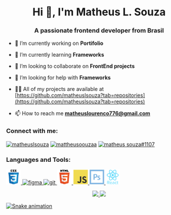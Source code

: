<h1 align="center">Hi 👋, I'm Matheus L. Souza</h1>
<h3 align="center">A passionate frontend developer from Brasil</h3>


- 🔭 I’m currently working on **Portifolio**

- 🌱 I’m currently learning **Frameworks**

- 👯 I’m looking to collaborate on **FrontEnd projects**

- 🤝 I’m looking for help with **Frameworks**

- 👨‍💻 All of my projects are available at [https://github.com/matheuslsouza?tab=repositories](https://github.com/matheuslsouza?tab=repositories)

- 📫 How to reach me **matheuslourenco776@gmail.com**

<h3 align="left">Connect with me:</h3>
<p align="left">
<a href="https://linkedin.com/in/matheuslsouza" target="blank"><img align="center" src="https://raw.githubusercontent.com/rahuldkjain/github-profile-readme-generator/master/src/images/icons/Social/linked-in-alt.svg" alt="matheuslsouza" height="30" width="40" /></a>
<a href="https://instagram.com/mattheusoouzaa" target="blank"><img align="center" src="https://raw.githubusercontent.com/rahuldkjain/github-profile-readme-generator/master/src/images/icons/Social/instagram.svg" alt="mattheusoouzaa" height="30" width="40" /></a>
<a href="https://discord.gg/matheus souza#1107" target="blank"><img align="center" src="https://raw.githubusercontent.com/rahuldkjain/github-profile-readme-generator/master/src/images/icons/Social/discord.svg" alt="matheus souza#1107" height="30" width="40" /></a>
</p>

<h3 align="left">Languages and Tools:</h3>
<p align="left"> <a href="https://www.w3schools.com/css/" target="_blank" rel="noreferrer"> <img src="https://raw.githubusercontent.com/devicons/devicon/master/icons/css3/css3-original-wordmark.svg" alt="css3" width="40" height="40"/> </a> <a href="https://www.figma.com/" target="_blank" rel="noreferrer"> <img src="https://www.vectorlogo.zone/logos/figma/figma-icon.svg" alt="figma" width="40" height="40"/> </a> <a href="https://git-scm.com/" target="_blank" rel="noreferrer"> <img src="https://www.vectorlogo.zone/logos/git-scm/git-scm-icon.svg" alt="git" width="40" height="40"/> </a> <a href="https://www.w3.org/html/" target="_blank" rel="noreferrer"> <img src="https://raw.githubusercontent.com/devicons/devicon/master/icons/html5/html5-original-wordmark.svg" alt="html5" width="40" height="40"/> </a> <a href="https://developer.mozilla.org/en-US/docs/Web/JavaScript" target="_blank" rel="noreferrer"> <img src="https://raw.githubusercontent.com/devicons/devicon/master/icons/javascript/javascript-original.svg" alt="javascript" width="40" height="40"/> </a> <a href="https://www.photoshop.com/en" target="_blank" rel="noreferrer"> <img src="https://raw.githubusercontent.com/devicons/devicon/master/icons/photoshop/photoshop-line.svg" alt="photoshop" width="40" height="40"/> </a> <a href="https://reactjs.org/" target="_blank" rel="noreferrer"> <img src="https://raw.githubusercontent.com/devicons/devicon/master/icons/react/react-original-wordmark.svg" alt="react" width="40" height="40"/> </a> </p>

<div align="center">
  <a href="https://github.com/matheuslsouza">
    <img width="48%" src="https://github-readme-stats.vercel.app/api?username=matheuslsouza&show_icons=true&theme=dark&include_all_commits=true&count_private=true">
   <img width="48%" src="https://github-readme-stats.vercel.app/api/top-langs/?username=matheuslsouza&layout=compact&langs_count=7&theme=dark">
   
</div>

 
  ![Snake animation](https://github.com/matheuslsouza/matheuslsouza/blob/output/github-contribution-grid-snake.svg)
 
</div>
